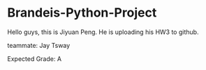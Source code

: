 # Brandeis-Python-Project

Hello guys, this is Jiyuan Peng. He is uploading his HW3 to github.

teammate: Jay Tsway

Expected Grade: A